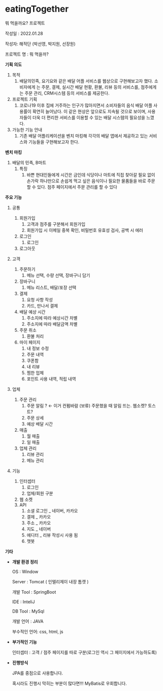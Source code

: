 # eatingTogether
뭐 먹을까요? 프로젝트

작성일 : 2022.01.28

작성자: 해적단 (박선영, 박지원, 선장원)

프로젝트 명 : 뭐 먹을까?

**기획 의도**

1. 목적
    1. 배달의민족, 요기요와 같은 배달 어플 서비스를 웹상으로 구현해보고자 했다. 소비자에게 는 주문, 결제, 실시간 배달 현황, 환불, 리뷰 등의 서비스를, 점주에게는 주문 관리, CRM시스템 등의 서비스를 제공한다.
2. 프로젝트 기획
    1. 코로나19 이후 집에 거주하는 인구가 많아지면서 소비자들의 음식 배달 어플 사용률이 확연히 늘어났다. 이 같은 현상은 앞으로도 지속될 것으로 보이며, 사용자들이 더욱 더 편리한 서비스를 이용할 수 있는 배달 시스템의 필요성을 느꼈다.
3. 가능한 기능 안내
    1. 기존 배달 어플리케이션을 벤치 마킹해 각각의 배달 앱에서 제공하고 있는 서비스와 기능들을 구현해보고자 한다.

**벤치 마킹**

1. 배달의 민족, B마트
    1. 특징
        1. 바쁜 현대인들에게 시간은 금인데 식당이나 마트에 직접 찾아갈 필요 없이 손가락 하나만으로 손쉽게 먹고 싶은 음식이나 필요한 물품들을 바로 주문할 수 있다. 점주 페이지에서 주문 관리를 할 수 있다

**주요 기능**

1. 공통
    1. 회원가입
        1. 고객과 점주를 구분해서 회원가입
        2. 회원가입 시 이메일 중복 확인, 비밀번호 유효성 검사, 공백 시 에러
    2. 로그인
        1. 로그인
    3. 로그아웃
    
2. 고객
    1. 주문하기
        1. 메뉴 선택, 수량 선택, 장바구니 담기
    2. 장바구니
        1. 메뉴 리스트, 배달/포장 선택
    3. 결제
        1. 요청 사항 작성
        2. 카드, 만나서 결제
    4. 배달 예상 시간
        1. 주소지에 따라 예상시간 차별
        2. 주소지에 따라 배달금액 차별
    5. 주문 취소
        1. 환불 처리
    6. 마이 페이지
        1. 내 정보 수정
        2. 주문 내역
        3. 쿠폰함
        4. 내 리뷰
        5. 찜한 업체
        6. 포인트 사용 내역, 적립 내역
        
3. 업체
    1. 주문 관리
        1. 주문 알림 ? ← 이거 컨펌바람 (보류)
        주문했을 때 알림 뜨는. 웹소켓? 토스트?
        2. 주문 상세
        3. 예상 배달 시간
    2. 매출
        1. 월 매출
        2. 일 매출 
    3. 업체 관리
        1. 리뷰 관리
        2. 메뉴 관리

1. 기능
    1. 인터셉터
        1. 로그인
        2. 업체/회원 구분
    2. 웹 소켓
    3. API
        1. 소셜 로그인 _ 네이버, 카카오
        2. 결제 _ 카카오
        3. 주소 _ 카카오
        4. 지도 _ 네이버
        5. 에디터 _ 리뷰 작성시 사용 됨
        6. 챗봇

**기타**

- **개발 환경 정리**
    
    OS : Window
    
    Server : Tomcat ( 인텔리제이 내장 톰캣 )
    
    개발 Tool : SpringBoot
    
    IDE : InteliJ
    
    DB Tool : MySql
    
    개발 언어 : JAVA
    
    부수적인 언어: css, html, js 
    
- **부가적인 기능**
    
    인터셉터 : 고객 / 점주 페이지를 따로 구분(로그인 역시 그 페이지에서 가능하도록)
    
- **진행방식**
    
    JPA를 중점으로 사용합니다.
    
    혹시라도 진행시 막히는 부분이 많다면!!! MyBatis로 우회합니다.
